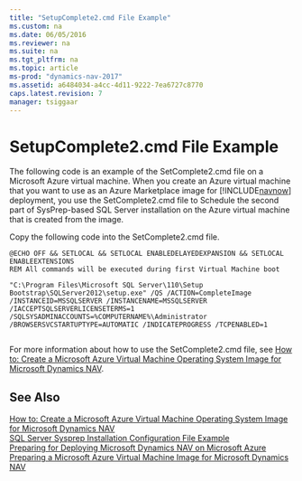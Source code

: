 ```yaml
---
title: "SetupComplete2.cmd File Example"
ms.custom: na
ms.date: 06/05/2016
ms.reviewer: na
ms.suite: na
ms.tgt_pltfrm: na
ms.topic: article
ms-prod: "dynamics-nav-2017"
ms.assetid: a6484034-a4cc-4d11-9222-7ea6727c8770
caps.latest.revision: 7
manager: tsiggaar
---
```

# SetupComplete2.cmd File Example
The following code is an example of the SetComplete2.cmd file on a Microsoft Azure virtual machine. When you create an Azure virtual machine that you want to use as an Azure Marketplace image for [!INCLUDE[navnow](includes/navnow_md.md)] deployment, you use the SetComplete2.cmd file to Schedule the second part of SysPrep\-based SQL Server installation on the Azure virtual machine that is created from the image.  
  
 Copy the following code into the SetComplete2.cmd file.  
  
```  
@ECHO OFF && SETLOCAL && SETLOCAL ENABLEDELAYEDEXPANSION && SETLOCAL ENABLEEXTENSIONS  
REM All commands will be executed during first Virtual Machine boot  
  
"C:\Program Files\Microsoft SQL Server\110\Setup Bootstrap\SQLServer2012\setup.exe" /QS /ACTION=CompleteImage /INSTANCEID=MSSQLSERVER /INSTANCENAME=MSSQLSERVER /IACCEPTSQLSERVERLICENSETERMS=1 /SQLSYSADMINACCOUNTS=%COMPUTERNAME%\Administrator /BROWSERSVCSTARTUPTYPE=AUTOMATIC /INDICATEPROGRESS /TCPENABLED=1  
  
```  
  
 For more information about how to use the SetComplete2.cmd file, see [How to: Create a Microsoft Azure Virtual Machine Operating System Image for Microsoft Dynamics NAV](How%20to:%20Create%20a%20Microsoft%20Azure%20Virtual%20Machine%20Operating%20System%20Image%20for%20Microsoft%20Dynamics%20NAV.md).  
  
## See Also  
 [How to: Create a Microsoft Azure Virtual Machine Operating System Image for Microsoft Dynamics NAV](How%20to:%20Create%20a%20Microsoft%20Azure%20Virtual%20Machine%20Operating%20System%20Image%20for%20Microsoft%20Dynamics%20NAV.md)   
 [SQL Server Sysprep Installation Configuration File Example](SQL-Server-Sysprep-Installation-Configuration-File-Example.md)   
 [Preparing for Deploying Microsoft Dynamics NAV on Microsoft Azure](Preparing-for-Deploying-Microsoft-Dynamics-NAV-on-Microsoft-Azure.md)   
 [Preparing a Microsoft Azure Virtual Machine Image for Microsoft Dynamics NAV](Preparing-a-Microsoft-Azure-Virtual-Machine-Image-for-Microsoft-Dynamics-NAV.md)